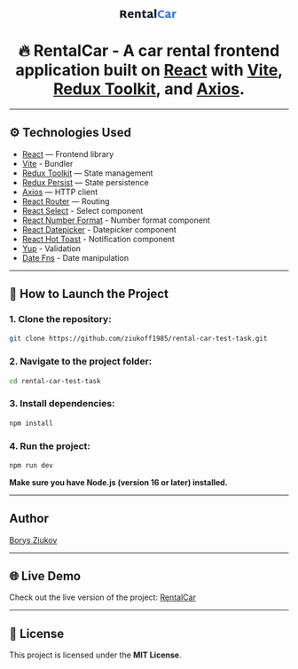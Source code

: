 <div align="center">
    <img src="./src/assets/images/Logo.png" width="104" height="16">
</div>
<div align="center">

# 🔥 RentalCar - A car rental frontend application built on [React](https://react.dev/) with [Vite](https://vite.dev/), [Redux Toolkit](https://redux-toolkit.js.org/), and [Axios](https://axios-http.com/).

</div>

---

## ⚙️ Technologies Used

- [React](https://react.dev/) — Frontend library
- [Vite](https://vitejs.dev/) - Bundler
- [Redux Toolkit](https://redux-toolkit.js.org/) — State management
- [Redux Persist](https://github.com/rt2zz/redux-persist) — State persistence
- [Axios](https://axios-http.com/) — HTTP client
- [React Router](https://reactrouter.com/) — Routing
- [React Select](https://react-select.com/) - Select component
- [React Number Format](https://www.npmjs.com/package/react-number-format) -
  Number format component
- [React Datepicker](https://reactdatepicker.com/) - Datepicker component
- [React Hot Toast](https://react-hot-toast.com/) - Notification component
- [Yup](https://github.com/jquense/yup) - Validation
- [Date Fns](https://date-fns.org/) - Date manipulation

---

## 🚀 How to Launch the Project

### 1. Clone the repository:

```bash
git clone https://github.com/ziukoff1985/rental-car-test-task.git
```

### 2. Navigate to the project folder:

```bash
cd rental-car-test-task
```

### 3. Install dependencies:

```bash
npm install
```

### 4. Run the project:

```bash
npm run dev
```

**Make sure you have Node.js (version 16 or later) installed.**

---

## Author

[Borys Ziukov](www.linkedin.com/in/borys-ziukov)

---

## 🌐️ Live Demo

Check out the live version of the project:
[RentalCar](https://rental-car-test-task.vercel.app/)

---

## 📜 License

This project is licensed under the **MIT License**.
